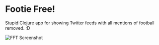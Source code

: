 # Footie Free!

Stupid Clojure app for showing Twitter feeds with all mentions of football removed.
:D

![FFT Screenshot](http://pu-gh.com/fft.png)
